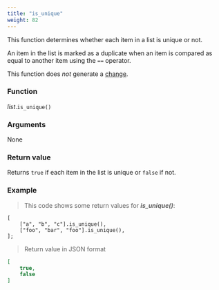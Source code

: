 ```yaml
---
title: "is_unique"
weight: 82
---
```


This function determines whether each item in a list is unique or not.

An item in the list is marked as a duplicate when an item is compared as equal to another item using the `==` operator.

This function does *not* generate a [change](../../../overview/changes).

### Function

*list*.`is_unique()`


### Arguments

None

### Return value

Returns `true` if each item in the list is unique or `false` if not.

### Example

> This code shows some return values for ***is_unique()***:

```thingsdb,json_response
[
    ["a", "b", "c"].is_unique(),
    ["foo", "bar", "foo"].is_unique(),
];
```

> Return value in JSON format

```json
[
    true,
    false
]
```
